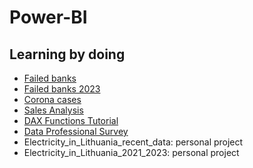 # Power-BI
## Learning by doing

* [Failed banks](https://www.youtube.com/watch?v=5X5LWcLtkzg&t=7212s)
* [Failed banks 2023](https://www.youtube.com/watch?v=77jIzgvCIYY)
* [Corona cases](https://www.youtube.com/watch?v=FCfJ8tMj7W8&t=1s)
* [Sales Analysis](https://www.youtube.com/watch?v=8tfcVnoEL0c&t=6873s)
* [DAX Functions Tutorial](https://www.youtube.com/watch?v=QJw4HkagVWc)
* [Data Professional Survey](https://www.youtube.com/watch?v=pixlHHe_lNQ)
* Electricity_in_Lithuania_recent_data: personal project
* Electricity_in_Lithuania_2021_2023: personal project

